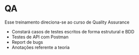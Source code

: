 # QA
Esse treinamento direciona-se ao curso de Quality Assurance
- Constará casos de testes escritos de forma estrutural e BDD
- Testes de API com Postman
- Report de bugs
- Anotações referente a teoria
